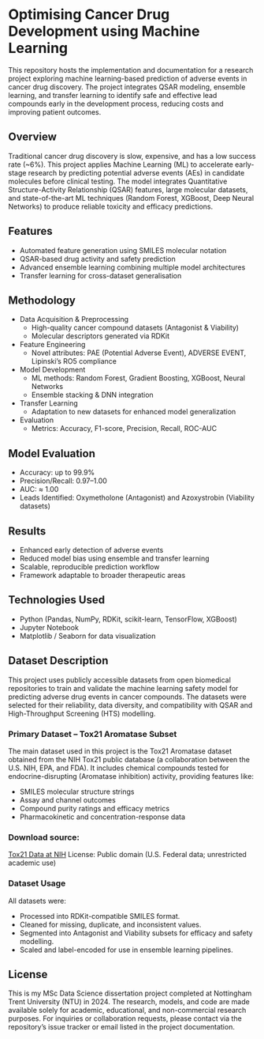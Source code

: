 # Optimising Cancer Drug Development using Machine Learning
This repository hosts the implementation and documentation for a research project exploring machine learning-based prediction of adverse events in cancer drug discovery.
The project integrates QSAR modeling, ensemble learning, and transfer learning to identify safe and effective lead compounds early in the development process, reducing costs and improving patient outcomes.
## Overview
Traditional cancer drug discovery is slow, expensive, and has a low success rate (~6%).
This project applies Machine Learning (ML) to accelerate early-stage research by predicting potential adverse events (AEs) in candidate molecules before clinical testing.
The model integrates Quantitative Structure-Activity Relationship (QSAR) features, large molecular datasets, and state-of-the-art ML techniques (Random Forest, XGBoost, Deep Neural Networks) to produce reliable toxicity and efficacy predictions.
## Features
* Automated feature generation using SMILES molecular notation
* QSAR-based drug activity and safety prediction
* Advanced ensemble learning combining multiple model architectures
* Transfer learning for cross-dataset generalisation
## Methodology
* Data Acquisition & Preprocessing
  - High-quality cancer compound datasets (Antagonist & Viability)
  - Molecular descriptors generated via RDKit
* Feature Engineering
  - Novel attributes: PAE (Potential Adverse Event), ADVERSE EVENT, Lipinski’s RO5 compliance
* Model Development
  - ML methods: Random Forest, Gradient Boosting, XGBoost, Neural Networks
  - Ensemble stacking & DNN integration
* Transfer Learning
  - Adaptation to new datasets for enhanced model generalization
* Evaluation
  - Metrics: Accuracy, F1-score, Precision, Recall, ROC-AUC
## Model Evaluation
* Accuracy: up to 99.9%
* Precision/Recall: 0.97–1.00
* AUC: ≈ 1.00
* Leads Identified: Oxymetholone (Antagonist) and Azoxystrobin (Viability datasets)
## Results
* Enhanced early detection of adverse events
* Reduced model bias using ensemble and transfer learning
* Scalable, reproducible prediction workflow
* Framework adaptable to broader therapeutic areas
## Technologies Used
* Python (Pandas, NumPy, RDKit, scikit-learn, TensorFlow, XGBoost)
* Jupyter Notebook
* Matplotlib / Seaborn for data visualization
## Dataset Description
This project uses publicly accessible datasets from open biomedical repositories to train and validate the machine learning safety model for predicting adverse drug events in cancer compounds. The datasets were selected for their reliability, data diversity, and compatibility with QSAR and High-Throughput Screening (HTS) modelling.
### Primary Dataset – Tox21 Aromatase Subset
The main dataset used in this project is the Tox21 Aromatase dataset obtained from the NIH Tox21 public database (a collaboration between the U.S. NIH, EPA, and FDA).
It includes chemical compounds tested for endocrine-disrupting (Aromatase inhibition) activity, providing features like:
* SMILES molecular structure strings
* Assay and channel outcomes
* Compound purity ratings and efficacy metrics
* Pharmacokinetic and concentration-response data
### Download source:
[Tox21 Data at NIH](https://tripod.nih.gov/tox21/pubdata/)
License: Public domain (U.S. Federal data; unrestricted academic use)
### Dataset Usage
All datasets were:
* Processed into RDKit-compatible SMILES format.
* Cleaned for missing, duplicate, and inconsistent values.
* Segmented into Antagonist and Viability subsets for efficacy and safety modelling.
* Scaled and label-encoded for use in ensemble learning pipelines.

## License
This is my MSc Data Science dissertation project completed at Nottingham Trent University (NTU) in 2024. The research, models, and code are made available solely for academic, educational, and non-commercial research purposes.
For inquiries or collaboration requests, please contact via the repository’s issue tracker or email listed in the project documentation.

